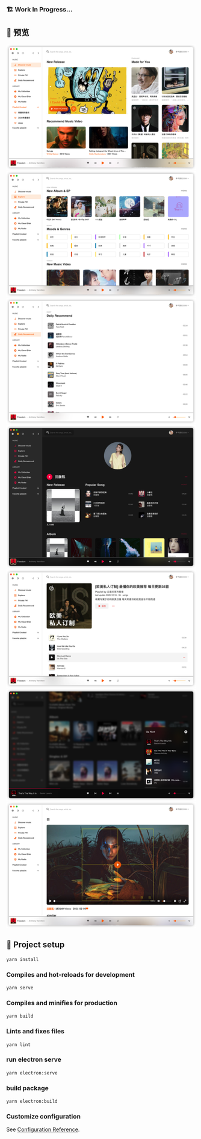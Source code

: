 
### 🏗 Work In Progress...

## 🌄 预览

![主要](doc/main.png)
![浏览](doc/center.png)
![日推](doc/daily.png)
![歌手](doc/artist.png)
![播放列表](doc/playlist.png)
![播放](doc/nextup.png)
![mv](doc/mv.png)


## 🔧 Project setup
```
yarn install
```

### Compiles and hot-reloads for development
```
yarn serve
```

### Compiles and minifies for production
```
yarn build
```

### Lints and fixes files
```
yarn lint
```
### run electron serve
```
yarn electron:serve
```
### build package
```
yarn electron:build
```

### Customize configuration
See [Configuration Reference](https://cli.vuejs.org/config/).



